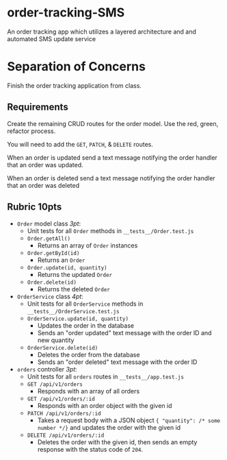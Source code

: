 # order-tracking-SMS

An order tracking app which utilizes a layered architecture and and automated SMS update service

# Separation of Concerns

Finish the order tracking application from class.

## Requirements

Create the remaining CRUD routes for the order model. Use the red, green,
refactor process.

You will need to add the `GET`, `PATCH`, & `DELETE` routes.

When an order is updated send a text message notifying the order
handler that an order was updated.

When an order is deleted send a text message notifying the order
handler that an order was deleted

## Rubric **10pts**

- `Order` model class _3pt_:
  - Unit tests for all `Order` methods in `__tests__/Order.test.js`
  - `Order.getAll()`
    - Returns an array of `Order` instances
  - `Order.getById(id)`
    - Returns an `Order`
  - `Order.update(id, quantity)`
    - Returns the updated `Order`
  - `Order.delete(id)`
    - Returns the deleted `Order`
- `OrderService` class _4pt_:
  - Unit tests for all `OrderService` methods in `__tests__/OrderService.test.js`
  - `OrderService.update(id, quantity)`
    - Updates the order in the database
    - Sends an "order updated" text message with the order ID and new quantity
  - `OrderService.delete(id)`
    - Deletes the order from the database
    - Sends an "order deleted" text message with the order ID
- `orders` controller _3pt_:
  - Unit tests for all `orders` routes in `__tests__/app.test.js`
  - `GET /api/v1/orders`
    - Responds with an array of all orders
  - `GET /api/v1/orders/:id`
    - Responds with an order object with the given id
  - `PATCH /api/v1/orders/:id`
    - Takes a request body with a JSON object `{ "quantity": /* some number */}` and updates the order with the given id
  - `DELETE /api/v1/orders/:id`
    - Deletes the order with the given id, then sends an empty response with the status code of `204`.
